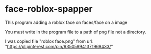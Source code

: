# face-roblox-spapper

This program adding a roblox face on faces/face on a image 

You must write in the program file to a path of png file not a directory. 

I was copied file "roblox face.png" from url: "https://pl.pinterest.com/pin/935059941371969433/"
